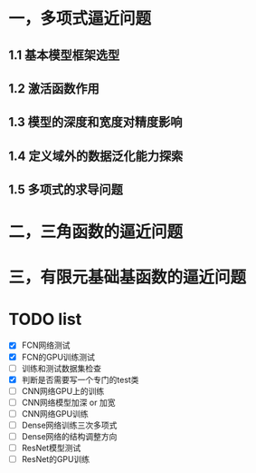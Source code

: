# 一，多项式逼近问题
## 1.1 基本模型框架选型

## 1.2 激活函数作用

## 1.3 模型的深度和宽度对精度影响

## 1.4 定义域外的数据泛化能力探索

## 1.5 多项式的求导问题

# 二，三角函数的逼近问题


# 三，有限元基础基函数的逼近问题




# TODO list
- [x] FCN网络测试
- [x] FCN的GPU训练测试
- [ ] 训练和测试数据集检查
- [x] 判断是否需要写一个专门的test类
- [ ] CNN网络GPU上的训练
- [ ] CNN网络模型加深 or 加宽
- [ ] CNN网络GPU训练
- [ ] Dense网络训练三次多项式
- [ ] Dense网络的结构调整方向
- [ ] ResNet模型测试
- [ ] ResNet的GPU训练